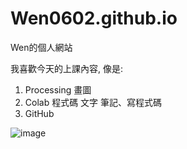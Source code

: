 # Wen0602.github.io
Wen的個人網站

我喜歡今天的上課內容, 像是:
1. Processing 畫圖
2. Colab 程式碼 文字 筆記、寫程式碼
3. GitHub

![image](https://github.com/Wen0602/Wen0602.github.io/assets/174402623/ef29ae35-3e52-4952-9073-c77de77b4138)
